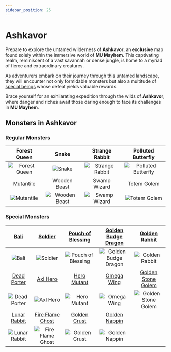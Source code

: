 ```yaml
---
sidebar_position: 25
---
```


# Ashkavor

Prepare to explore the untamed wilderness of **Ashkavor**, an **exclusive** map found solely within the immersive world of **MU Mayhem**. This captivating realm, reminiscent of a vast savannah or dense jungle, is home to a myriad of fierce and extraordinary creatures.

As adventurers embark on their journey through this untamed landscape, they will encounter not only formidable monsters but also a multitude of [special beings](/category/others) whose defeat yields valuable rewards.

Brace yourself for an exhilarating expedition through the wilds of **Ashkavor**, where danger and riches await those daring enough to face its challenges in **MU Mayhem**.

## Monsters in Ashkavor

### Regular Monsters

|                       Forest Queen                       |                          Snake                           |                        Strange Rabbit                        |                          Polluted Butterfly                          |
| :------------------------------------------------------: | :------------------------------------------------------: | :----------------------------------------------------------: | :------------------------------------------------------------------: |
| ![Forest Queen](/img/monsters/ashkavor/forest-queen.jpg) |        ![Snake](/img/monsters/ashkavor/snake.jpg)        | ![Strange Rabbit](/img/monsters/ashkavor/strange-rabbit.jpg) | ![Polluted Butterfly](/img/monsters/ashkavor/polluted-butterfly.jpg) |
|                        Mutantile                         |                       Wooden Beast                       |                         Swamp Wizard                         |                             Totem Golem                              |
|    ![Mutantile](/img/monsters/ashkavor/mutantile.jpg)    | ![Wooden Beast](/img/monsters/ashkavor/wooden-beast.jpg) |   ![Swamp Wizard](/img/monsters/ashkavor/swamp-wizard.jpg)   |        ![Totem Golem](/img/monsters/ashkavor/totem-golem.jpg)        |

### Special Monsters

|             [Bali](/special-monsters/others/bali)              |              [Soldier](/special-monsters/others/soldier)               |     [Pouch of Blessing](/special-monsters/others/pouch-of-blessing)      |  [Golden Budge Dragon](/special-monsters/others/golden-budge-dragon)  |       [Golden Rabbit](/special-monsters/others/golden-rabbit)       |
| :------------------------------------------------------------: | :--------------------------------------------------------------------: | :----------------------------------------------------------------------: | :-------------------------------------------------------------------: | :-----------------------------------------------------------------: |
|         ![Bali](/img/monsters/special/others/bali.jpg)         |          ![Soldier](/img/monsters/special/others/soldier.jpg)          | ![Pouch of Blessing](/img/monsters/special/others/pouch-of-blessing.jpg) | ![Golden Budge Dragon](/img/monsters/special/golden/budge-dragon.jpg) |  ![Golden Rabbit](/img/monsters/special/golden/golden-rabbit.jpg)   |
|      [Dead Porter](/special-monsters/others/dead-porter)       |             [Axl Hero](/special-monsters/others/axl-hero)              |           [Hero Mutant](/special-monsters/others/hero-mutant)            |           [Omega Wing](/special-monsters/others/omega-wing)           |  [Golden Stone Golem](/special-monsters/others/golden-stone-golem)  |
|  ![Dead Porter](/img/monsters/special/others/dead-porter.jpg)  |         ![Axl Hero](/img/monsters/special/others/axl-hero.jpg)         |       ![Hero Mutant](/img/monsters/special/others/hero-mutant.jpg)       |      ![Omega Wing](/img/monsters/special/others/omega-wing.jpg)       | ![Golden Stone Golem](/img/monsters/special/golden/stone-golem.jpg) |
|     [Lunar Rabbit](/special-monsters/others/lunar-rabbit)      |     [Fire Flame Ghost](/special-monsters/others/fire-flame-ghost)      |          [Golden Crust](/special-monsters/others/golden-crust)           |        [Golden Nappin](/special-monsters/others/golden-nappin)        |                                                                     |
| ![Lunar Rabbit](/img/monsters/special/others/lunar-rabbit.jpg) | ![Fire Flame Ghost](/img/monsters/special/others/fire-flame-ghost.jpg) |      ![Golden Crust](/img/monsters/special/golden/golden-crust.jpg)      |   ![Golden Nappin](/img/monsters/special/golden/golden-nappin.jpg)    |                                                                     |
